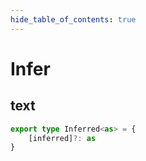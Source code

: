 ```yaml
---
hide_table_of_contents: true
---
```


# Infer

## text

```ts
export type Inferred<as> = {
    [inferred]?: as
}
```
